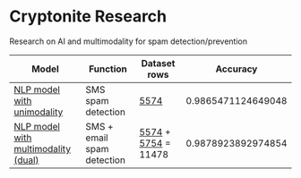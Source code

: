 # Cryptonite Research
Research on AI and multimodality for spam detection/prevention

| Model | Function | Dataset rows | Accuracy |
|-|-|-|-|
|[NLP model with unimodality](model.py)|SMS spam detection|[5574](datasets/sms_spam.csv)|0.9865471124649048|
|[NLP model with multimodality (dual)](bimodel.py)|SMS + email spam detection|[5574](datasets/sms_spam.csv) + [5754](datasets/email_spam.csv) = 11478|0.9878923892974854|
